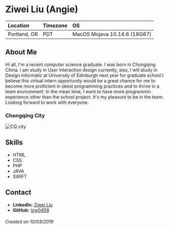 
# Ziwei Liu (Angie)

Location | Timezone | OS
:--- | :--- | :---
Portland, OR | PDT | MacOS Mojava 10.14.6 (18G87)|

## About Me
Hi all, I'm a recent computer science graduate. I was born in Chongqing China. I am study in User Interaction design currently, also, I will study in Design informatic at University of Edinburgh next year for graduate school.I believe this virtual intern opportunity would be a great chance for me to become more proficient in latest programming practices and to thrive in a team environment. In the mean time,  I want to have more programmin experience other than the school project. It's my pleasure to be in the team. Looking forward to work with everyone.

### Chongqing City
![CQ city](https://store.dji.com/cn/wp-content/uploads/sites/5/2018/11/山城重庆航拍.jpg)

## Skills
* HTML
* CSS
* PHP
* JAVA
* SWIFT

## Contact
* __LinkedIn:__ [Ziwei Liu](https://www.linkedin.com/in/ziwei-liu-813b78122/)
* __GitHub:__ [lzw0409](https://github.com/lzw0409)

###### Created on 10/03/2019
